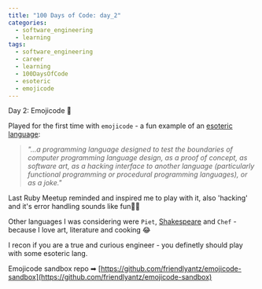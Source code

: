 ```yaml
---
title: "100 Days of Code: day_2"
categories:
  - software_engineering
  - learning
tags:
  - software_engineering
  - career
  - learning
  - 100DaysOfCode
  - esoteric
  - emojicode
---
```

Day 2: Emojicode 🐽

Played for the first time with `emojicode` - a fun example of an [esoteric language](https://en.wikipedia.org/wiki/Esoteric_programming_language):
> _"...a programming language designed to test the boundaries of computer programming language design, as a proof of concept, as software art, as a hacking interface to another language (particularly functional programming or procedural programming languages), or as a joke."_

Last Ruby Meetup reminded and inspired me to play with it, also 'hacking' and it's error handling sounds like fun🎉🙀

Other languages I was considering were `Piet`, [Shakespeare](https://en.wikipedia.org/wiki/Shakespeare_programming_language) and `Chef` - because I love art, literature and cooking 😂

I recon if you are a true and curious engineer - you definetly should play with some esoteric lang.

Emojicode sandbox repo ➡ [https://github.com/friendlyantz/emojicode-sandbox](https://github.com/friendlyantz/emojicode-sandbox)

